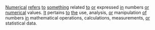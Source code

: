 [Numerical](./numerical.md) [refers](./refers.md) [to](./to.md) [something](./something.md) related [to](./to.md) [or](./or.md) expressed [in](./in.md) numbers [or](./or.md) [numerical](./numerical.md) values. [It](./it.md) pertains [to](./to.md) [the](./the.md) use, analysis, [or](./or.md) manipulation [of](./of.md) numbers [in](./in.md) mathematical operations, calculations, measurements, [or](./or.md) statistical data.